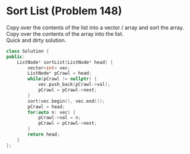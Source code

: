 # Sort List (Problem 148)

Copy over the contents of the list into a vector / array and sort the array.
Copy over the contents of the array into the list.  
Quick and dirty solution.

```cpp
class Solution {
public:
    ListNode* sortList(ListNode* head) {
        vector<int> vec;
        ListNode* pCrawl = head;
        while(pCrawl != nullptr) {
            vec.push_back(pCrawl->val);
            pCrawl = pCrawl->next;
        }
        sort(vec.begin(), vec.end());
        pCrawl = head;
        for(auto n: vec) {
            pCrawl->val = n;
            pCrawl = pCrawl->next;
        }
        return head;
    }
};
```
